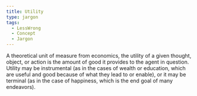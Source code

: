 ```yaml
---
title: Utility
type: jargon
tags:
  - LessWrong
  - Concept
  - Jargon
---
```




A theoretical unit of measure from economics, the utility of a given thought, object, or action is the amount of good it provides to the agent in question. Utility may be instrumental (as in the cases of wealth or education, which are useful and good because of what they lead to or enable), or it may be terminal (as in the case of happiness, which is the end goal of many endeavors).  
 